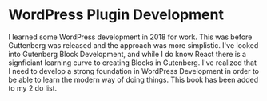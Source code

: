 # WordPress Plugin Development

I learned some WordPress development in 2018 for work. This was before Guttenberg was released and the approach was more simplistic. I've looked into Gutenberg Block Development, and while I do know React there is a signficiant learning curve to creating Blocks in Gutenberg. I've realized that I need to develop a strong foundation in WordPress Development in order to be able to learn the modern way of doing things. This book has been added to my 2 do list.
